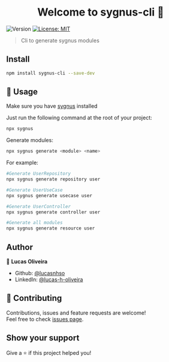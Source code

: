 <h1 align="center">Welcome to sygnus-cli 👋</h1>
<p>
  <img alt="Version" src="https://img.shields.io/badge/version-0.0.5-blue.svg?cacheSeconds=2592000" />
  <a href="#" target="_blank">
    <img alt="License: MIT" src="https://img.shields.io/badge/License-MIT-yellow.svg" />
  </a>
</p>

> Cli to generate sygnus modules

## Install

```sh
npm install sygnus-cli --save-dev
```

## 🚀 Usage

Make sure you have [sygnus](https://github.com/Lucasnhso/sygnus) installed

Just run the following command at the root of your project:

```sh
npx sygnus
```

Generate modules:

```sh
npx sygnus generate <module> <name>
```

For example:

```sh
#Generate UserRepository
npx sygnus generate repository user

#Generate UserUseCase
npx sygnus generate usecase user

#Generate UserController
npx sygnus generate controller user

#Generate all modules
npx sygnus generate resource user
```

## Author

👤 **Lucas Oliveira**

- Github: [@lucasnhso](https://github.com/lucasnhso)
- LinkedIn: [@lucas-h-oliveira](https://linkedin.com/in/lucas-h-oliveira)

## 🤝 Contributing

Contributions, issues and feature requests are welcome!<br />Feel free to check [issues page](https://github.com/lucasnhso/sygnus-cli/issues).

## Show your support

Give a ⭐️ if this project helped you!
